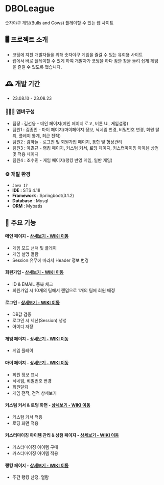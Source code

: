 # DBOLeague
숫자야구 게임(Bulls and Cows) 플레이할 수 있는 웹 사이트

## 🖥️ 프로젝트 소개
-	코딩에 지친 개발자들을 위해 숫자야구 게임을 즐길 수 있는 유희용 사이트
-	웹에서 바로 플레이할 수 있게 하여 개발자가 코딩을 하다 잠깐 창을 돌려 쉽게 게임을 즐길 수 있도록 했습니다.

## 🕰️ 개발 기간
* 23.08.10 - 23.08.23

### 🧑‍🤝‍🧑 맴버구성
 - 팀장  : 김선웅 - 메인 페이지(메인 페이지 로고, 버튼 UI, 게임설명)
 - 팀원1 : 김종인 - 마이 페이지(마이페이지 정보, 닉네임 변경, 비밀번호 변경, 회원 탈퇴, 플레이 통계, 최근 전적)
 - 팀원2 : 김하늘 - 로그인 및 회원가입 페이지, 통합 및 형상관리
 - 팀원3 : 이민규 - 랭킹 페이지, 커스텀 커서, 로딩 페이지, 커스터마이징 아이템 상점 및 적용 페이지
 - 팀원4 : 조수민 - 게임 페이지(랭킹 반영 게임, 일반 게임)

### ⚙️ 개발 환경
- `Java 17`
- **IDE** : STS 4.18
- **Framework** : Springboot(3.1.2)
- **Database** : Mysql
- **ORM** : Mybatis

## 📌 주요 기능
#### 메인 페이지 - <a href="https://github.com/ha-neu1/DBOLeague/wiki/%EB%A9%94%EC%9D%B8-%ED%8E%98%EC%9D%B4%EC%A7%80" >상세보기 - WIKI 이동</a>
- 게임 모드 선택 및 플레이
- 게임 설명 열람
- Session 유무에 따라서 Header 정보 변경
#### 회원가입 - <a href="https://github.com/ha-neu1/DBOLeague/wiki/%ED%9A%8C%EC%9B%90%EA%B0%80%EC%9E%85" >상세보기 - WIKI 이동</a>
- ID & EMAIL 중복 체크
- 회원가입 시 10개의 팀에서 랜덤으로 1개의 팀에 회원 배정
#### 로그인 - <a href="https://github.com/ha-neu1/DBOLeague/wiki/%EB%A1%9C%EA%B7%B8%EC%9D%B8" >상세보기 - WIKI 이동</a>
- DB값 검증
- 로그인 시 세션(Session) 생성
- 아이디 저장
#### 게임 페이지 - <a href="https://github.com/ha-neu1/DBOLeague/wiki/%EA%B2%8C%EC%9E%84-%ED%8E%98%EC%9D%B4%EC%A7%80" >상세보기 - WIKI 이동</a>
- 게임 플레이
#### 마이 페이지 - <a href="https://github.com/ha-neu1/DBOLeague/wiki/%EB%A7%88%EC%9D%B4-%ED%8E%98%EC%9D%B4%EC%A7%80" >상세보기 - WIKI 이동</a>
- 회원 정보 표시
- 닉네임, 비밀번호 변경
- 회원탈퇴
- 게임 전적, 전적 상세보기
#### 커스텀 커서 & 로딩 화면 - <a href="https://github.com/ha-neu1/DBOLeague/wiki/%EC%BB%A4%EC%8A%A4%ED%85%80-%EC%BB%A4%EC%84%9C-&-%EB%A1%9C%EB%94%A9-%ED%99%94%EB%A9%B4" >상세보기 - WIKI 이동</a>
- 커스텀 커서 적용
- 로딩 화면 적용
#### 커스터마이징 아이템 관리 & 상점 페이지 - <a href="https://github.com/ha-neu1/DBOLeague/wiki/%EC%BB%A4%EC%8A%A4%ED%85%80-%EC%95%84%EC%9D%B4%ED%85%9C-%ED%8E%98%EC%9D%B4%EC%A7%80" >상세보기 - WIKI 이동</a>
- 커스터마이징 아이템 구매
- 커스터마이징 아이템 적용
#### 랭킹 페이지 - <a href="https://github.com/ha-neu1/DBOLeague/wiki/%EB%9E%AD%ED%82%B9%ED%8E%98%EC%9D%B4%EC%A7%80" >상세보기 - WIKI 이동</a>
- 주간 랭킹 산정, 열람

